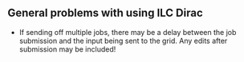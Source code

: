 ## General problems with using ILC Dirac
- If sending off multiple jobs, there may be a delay between the job submission and the input being sent to the grid. Any edits after submission may be included!
